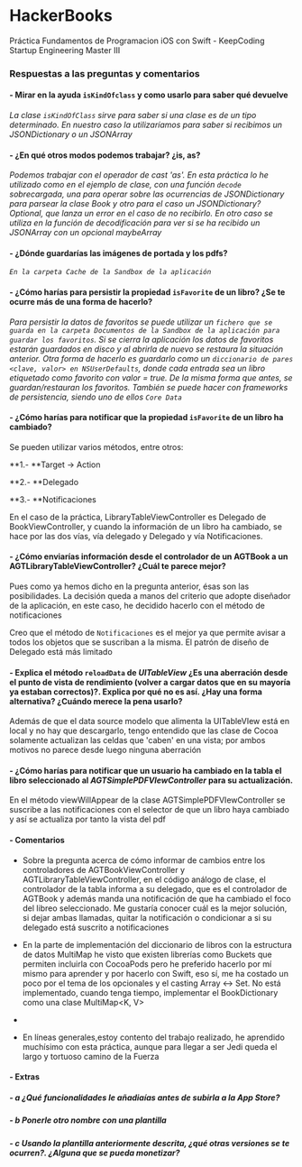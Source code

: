 # HackerBooks
Práctica Fundamentos de Programacion iOS con Swift - KeepCoding Startup Engineering Master III

### Respuestas a las preguntas y comentarios

#### - Mirar en la ayuda `isKindOfclass` y como usarlo para saber qué devuelve

*La clase `isKindOfClass` sirve para saber si una clase es de un tipo determinado. En nuestro caso la utilizaríamos para saber si recibimos un JSONDictionary o un JSONArray*

#### - ¿En qué otros modos podemos trabajar? ¿is, as?

*Podemos trabajar con el operador de cast 'as'. En esta práctica lo he utilizado como en el ejemplo de clase, con una función `decode` sobrecargada, una para operar sobre las ocurrencias de JSONDictionary para parsear la clase Book y otro para el caso un JSONDictionary? Optional, que lanza un error en el caso de no recibirlo. En otro caso se utiliza en  la función de decodificación para ver si se ha recibido un JSONArray con un opcional maybeArray*

#### - ¿Dónde guardarías las imágenes de portada y los pdfs? 
*`En la carpeta Cache de la Sandbox de la aplicación`*

#### - ¿Cómo harías para persistir la propiedad `isFavorite` de un libro? ¿Se te ocurre más de una forma de hacerlo?

*Para persistir la datos de favoritos se puede utilizar un `fichero que se guarda en la carpeta Documentos de la Sandbox de la aplicación para guardar los favoritos`. Si se cierra la aplicación los datos de favoritos estarán guardados en disco y al abrirla de nuevo se restaura la situación anterior.
Otra forma de hacerlo es guardarlo como un `diccionario de pares <clave, valor> en NSUserDefaults`, donde cada entrada sea un libro etiquetado como favorito con valor = true. De la misma forma que antes, se guardan/restauran los favoritos. También se puede hacer con frameworks de persistencia, siendo uno de ellos `Core Data`*

#### - ¿Cómo harías para notificar que la propiedad `isFavorite` de un libro ha cambiado?
Se pueden utilizar varios métodos, entre otros:

**1.- **Target -> Action

**2.- **Delegado

**3.- **Notificaciones

En el caso de la práctica, LibraryTableViewController es Delegado de BookViewController, y cuando la información de un libro ha cambiado, se hace por las dos vías, vía delegado y Delegado y vía Notificaciones.


#### - ¿Cómo enviarías información desde el controlador de un AGTBook a un AGTLibraryTableViewController? ¿Cuál te parece mejor?
Pues como ya hemos dicho en la pregunta anterior, ésas son las posibilidades. La decisión queda a manos del criterio que adopte diseñador de la aplicación, en este caso, he decidido hacerlo con el método de notificaciones

Creo que el método de `Notificaciones` es el mejor ya que permite avisar a todos los objetos que se suscriban a la misma. El patrón de diseño de Delegado está más limitado

#### - Explica el método `reloadData` de *UITableView* ¿Es una aberración desde el punto de vista de rendimiento (volver a cargar datos que en su mayoría ya estaban correctos)?. Explica por qué no es así. ¿Hay una forma alternativa? ¿Cuándo merece la pena usarlo?
Además de que el data source modelo que alimenta la UITableVIew está en local y no hay que descargarlo, tengo entendido que las clase de Cocoa solamente actualizan las celdas que 'caben' en una vista; por ambos motivos no parece desde luego ninguna aberración

#### - ¿Cómo harías para notificar que un usuario ha cambiado en la tabla el libro seleccionado al *AGTSimplePDFVIewController* para su actualización.
En el método viewWillAppear de la clase AGTSimplePDFVIewController se suscribe a las notificaciones con el selector de que un libro haya cambiado y así se actualiza por tanto la vista del pdf

#### - Comentarios

- Sobre la pregunta acerca de cómo informar de cambios entre los controladores de AGTBookViewController y AGTLibraryTableViewController, en el código análogo de clase, el controlador de la tabla informa a su delegado, que es el controlador de AGTBook y además manda una notificación de que ha cambiado el foco del libreo seleccionado. Me gustaría conocer cuál es la mejor solución, si dejar ambas llamadas, quitar la notificación o condicionar a si su delegado está suscrito a notificaciones

- En la parte de implementación del diccionario de libros con la estructura de datos MultiMap he visto que existen librerías como Buckets que permiten incluirla con CocoaPods pero he preferido hacerlo por mí mismo para aprender y por hacerlo con Swift, eso sí, me ha costado un poco por el tema de los opcionales y el casting Array <-> Set. No está implementado, cuando tenga tiempo, implementar el BookDictionary como una clase MultiMap<K, V>

- 

- En líneas generales,estoy contento del trabajo realizado, he aprendido muchísimo con esta práctica, aunque para llegar a ser Jedi queda el largo y tortuoso camino de la Fuerza


#### - Extras
##### - a ¿Qué funcionalidades le añadiaías antes de subirla a la App Store?
##### - b Ponerle otro nombre con una plantilla
##### - c Usando la plantilla anteriormente descrita, ¿qué otras versiones se te ocurren?. ¿Alguna que se pueda monetizar?

